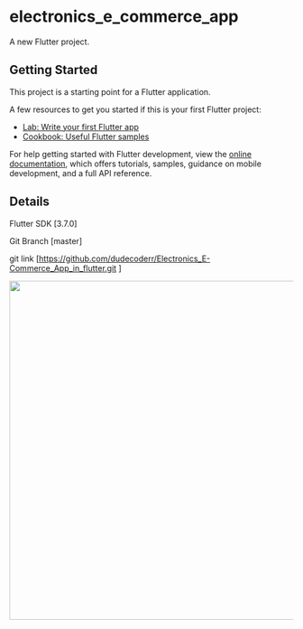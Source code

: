 # electronics_e_commerce_app

A new Flutter project.

## Getting Started

This project is a starting point for a Flutter application.

A few resources to get you started if this is your first Flutter project:

- [Lab: Write your first Flutter app](https://docs.flutter.dev/get-started/codelab)
- [Cookbook: Useful Flutter samples](https://docs.flutter.dev/cookbook)

For help getting started with Flutter development, view the
[online documentation](https://docs.flutter.dev/), which offers tutorials,
samples, guidance on mobile development, and a full API reference.

## Details

Flutter SDK     [3.7.0]

Git Branch      [master]

git link        [https://github.com/dudecoderr/Electronics_E-Commerce_App_in_flutter.git ]

<p align="center">
<img src="https://github.com/dudecoderr/Electronics_E-Commerce_App_in_flutter/blob/master/assets/images/Readme.jpg" width="600px">
</p>